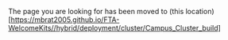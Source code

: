The page you are looking for has been moved to (this location)[https://mbrat2005.github.io/FTA-WelcomeKits//hybrid/deployment/cluster/Campus_Cluster_build]
